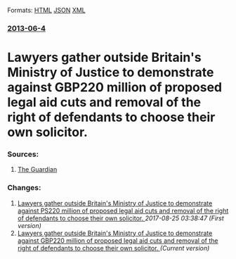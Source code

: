 
Formats: [HTML](/news/2013/06/4/lawyers-gather-outside-britain-s-ministry-of-justice-to-demonstrate-against-agbp220-million-of-proposed-legal-aid-cuts-and-removal-of-the-ri.html)  [JSON](/news/2013/06/4/lawyers-gather-outside-britain-s-ministry-of-justice-to-demonstrate-against-agbp220-million-of-proposed-legal-aid-cuts-and-removal-of-the-ri.json)  [XML](/news/2013/06/4/lawyers-gather-outside-britain-s-ministry-of-justice-to-demonstrate-against-agbp220-million-of-proposed-legal-aid-cuts-and-removal-of-the-ri.xml)  

### [2013-06-4](/news/2013/06/4/index.md)

##### 
# Lawyers gather outside Britain's Ministry of Justice to demonstrate against GBP220 million of proposed legal aid cuts and removal of the right of defendants to choose their own solicitor. 




### Sources:

1. [The Guardian](http://www.guardian.co.uk/law/2013/jun/04/lawyers-protest-legal-aid-cuts)

### Changes:

1. [Lawyers gather outside Britain's Ministry of Justice to demonstrate against PS220 million of proposed legal aid cuts and removal of the right of defendants to choose their own solicitor. ](/news/2013/06/4/lawyers-gather-outside-britain-s-ministry-of-justice-to-demonstrate-against-aps220-million-of-proposed-legal-aid-cuts-and-removal-of-the-righ.md) _2017-08-25 03:38:47 (First version)_
1. [Lawyers gather outside Britain's Ministry of Justice to demonstrate against GBP220 million of proposed legal aid cuts and removal of the right of defendants to choose their own solicitor. ](/news/2013/06/4/lawyers-gather-outside-britain-s-ministry-of-justice-to-demonstrate-against-agbp220-million-of-proposed-legal-aid-cuts-and-removal-of-the-ri.md) _(Current version)_
